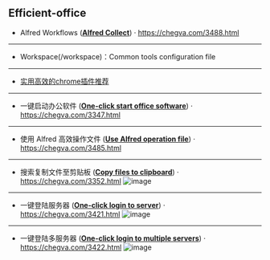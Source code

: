 ## Efficient-office

- Alfred Workflows ([**Alfred Collect**](/Alfred-Workflows)) · https://chegva.com/3488.html
---
- Workspace(/workspace)：Common tools configuration file
---
- [实用高效的chrome插件推荐](/workspace/实用高效的chrome插件推荐.md)
---
- 一键启动办公软件 ([**One-click start office software**](/one-click-start-software)) · https://chegva.com/3347.html 
---
- 使用 Alfred 高效操作文件 ([**Use Alfred operation file**](/file-operation)) · https://chegva.com/3485.html
---
- 搜索复制文件至剪贴板 ([**Copy files to clipboard**](/copy-files-to-clipboard)) · https://chegva.com/3352.html
![image](https://github.com/anzhihe/Efficient-office/blob/master/copy-files-to-clipboard/File-Copy-demo.gif)
---
- 一键登陆服务器 ([**One-click login to server**](/one-click-login-server)) · https://chegva.com/3421.html
![image](https://github.com/anzhihe/Efficient-office/blob/master/one-click-login-server/Alfred-Server-demo.gif)
---
- 一键登陆多服务器 ([**One-click login to multiple servers**](/login-multiple-servers)) · https://chegva.com/3422.html
![image](https://github.com/anzhihe/Efficient-office/blob/master/login-multiple-servers/Login-Multiple-Servers.gif)
